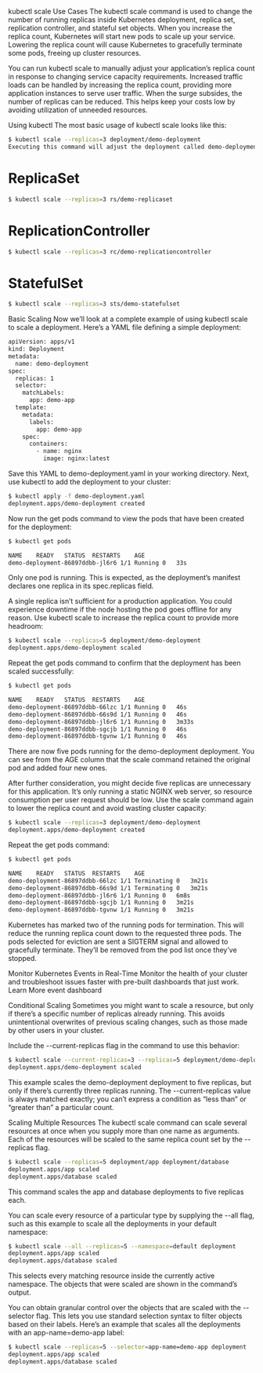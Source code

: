 kubectl scale Use Cases
The kubectl scale command is used to change the number of running replicas inside Kubernetes deployment, replica set, replication controller, and stateful set objects. When you increase the replica count, Kubernetes will start new pods to scale up your service. Lowering the replica count will cause Kubernetes to gracefully terminate some pods, freeing up cluster resources.

You can run kubectl scale to manually adjust your application’s replica count in response to changing service capacity requirements. Increased traffic loads can be handled by increasing the replica count, providing more application instances to serve user traffic. When the surge subsides, the number of replicas can be reduced. This helps keep your costs low by avoiding utilization of unneeded resources.

Using kubectl
The most basic usage of kubectl scale looks like this:

```sh
$ kubectl scale --replicas=3 deployment/demo-deployment
Executing this command will adjust the deployment called demo-deployment so it has three running replicas. You can target a different kind of resource by substituting its name instead of deployment:
```

# ReplicaSet
```sh
$ kubectl scale --replicas=3 rs/demo-replicaset
```

# ReplicationController
```sh
$ kubectl scale --replicas=3 rc/demo-replicationcontroller
```

# StatefulSet
```sh
$ kubectl scale --replicas=3 sts/demo-statefulset
```
Basic Scaling
Now we’ll look at a complete example of using kubectl scale to scale a deployment. Here’s a YAML file defining a simple deployment:

```sh
apiVersion: apps/v1
kind: Deployment
metadata:
  name: demo-deployment
spec:
  replicas: 1
  selector:
    matchLabels:
      app: demo-app
  template:
    metadata:
      labels:
        app: demo-app
    spec:
      containers:
        - name: nginx
          image: nginx:latest

```
Save this YAML to demo-deployment.yaml in your working directory. Next, use kubectl to add the deployment to your cluster:

```sh
$ kubectl apply -f demo-deployment.yaml
deployment.apps/demo-deployment created
```
Now run the get pods command to view the pods that have been created for the deployment:
```sh
$ kubectl get pods

NAME	READY	STATUS	RESTARTS	AGE
demo-deployment-86897ddbb-jl6r6	1/1	Running	0	33s
```
Only one pod is running. This is expected, as the deployment’s manifest declares one replica in its spec.replicas field.

A single replica isn’t sufficient for a production application. You could experience downtime if the node hosting the pod goes offline for any reason. Use kubectl scale to increase the replica count to provide more headroom:

```sh
$ kubectl scale --replicas=5 deployment/demo-deployment
deployment.apps/demo-deployment scaled
```
Repeat the get pods command to confirm that the deployment has been scaled successfully:
```sh
$ kubectl get pods

NAME	READY	STATUS	RESTARTS	AGE
demo-deployment-86897ddbb-66lzc	1/1	Running	0	46s
demo-deployment-86897ddbb-66s9d	1/1	Running	0	46s
demo-deployment-86897ddbb-jl6r6	1/1	Running	0	3m33s
demo-deployment-86897ddbb-sgcjb	1/1	Running	0	46s
demo-deployment-86897ddbb-tgvnw	1/1	Running	0	46s
```
There are now five pods running for the demo-deployment deployment. You can see from the AGE column that the scale command retained the original pod and added four new ones.

After further consideration, you might decide five replicas are unnecessary for this application. It’s only running a static NGINX web server, so resource consumption per user request should be low. Use the scale command again to lower the replica count and avoid wasting cluster capacity:

```sh
$ kubectl scale --replicas=3 deployment/demo-deployment
deployment.apps/demo-deployment created
```
Repeat the get pods command:
```sh
$ kubectl get pods

NAME	READY	STATUS	RESTARTS	AGE
demo-deployment-86897ddbb-66lzc	1/1	Terminating	0	3m21s
demo-deployment-86897ddbb-66s9d	1/1	Terminating	0	3m21s
demo-deployment-86897ddbb-jl6r6	1/1	Running	0	6m8s
demo-deployment-86897ddbb-sgcjb	1/1	Running	0	3m21s
demo-deployment-86897ddbb-tgvnw	1/1	Running	0	3m21s
```
Kubernetes has marked two of the running pods for termination. This will reduce the running replica count down to the requested three pods. The pods selected for eviction are sent a SIGTERM signal and allowed to gracefully terminate. They’ll be removed from the pod list once they’ve stopped.


Monitor Kubernetes Events in Real-Time
Monitor the health of your cluster and troubleshoot issues faster with pre-built dashboards that just work.
Learn More
event dashboard

Conditional Scaling
Sometimes you might want to scale a resource, but only if there’s a specific number of replicas already running. This avoids unintentional overwrites of previous scaling changes, such as those made by other users in your cluster.

Include the --current-replicas flag in the command to use this behavior:

```sh
$ kubectl scale --current-replicas=3 --replicas=5 deployment/demo-deployment
deployment.apps/demo-deployment scaled
```
This example scales the demo-deployment deployment to five replicas, but only if there’s currently three replicas running. The --current-replicas value is always matched exactly; you can’t express a condition as “less than” or “greater than” a particular count.

Scaling Multiple Resources
The kubectl scale command can scale several resources at once when you supply more than one name as arguments. Each of the resources will be scaled to the same replica count set by the --replicas flag.

```sh 
$ kubectl scale --replicas=5 deployment/app deployment/database
deployment.apps/app scaled
deployment.apps/database scaled
```
This command scales the app and database deployments to five replicas each.

You can scale every resource of a particular type by supplying the --all flag, such as this example to scale all the deployments in your default namespace:

```sh
$ kubectl scale --all --replicas=5 --namespace=default deployment
deployment.apps/app scaled
deployment.apps/database scaled
```
This selects every matching resource inside the currently active namespace. The objects that were scaled are shown in the command’s output.

You can obtain granular control over the objects that are scaled with the --selector flag. This lets you use standard selection syntax to filter objects based on their labels. Here’s an example that scales all the deployments with an app-name=demo-app label:

```sh
$ kubectl scale --replicas=5 --selector=app-name=demo-app deployment
deployment.apps/app scaled
deployment.apps/database scaled
```

